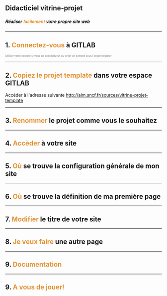 ## Didacticiel vitrine-projet
##### <span style="font-family:Helvetica Neue; font-weight:bold">Réaliser <span style="color:#e49436">facilement</span> votre propre site web</span>

---

## 1. <span style="color:#e49436">Connectez-vous</span> à GITLAB
<span style="font-size:0.6em; color:gray">Utiliser votre compte si vous en possédez un ou créér un compte sous l'onglet register</span>

---

## 2. <span style="color:#e49436">Copiez le projet template</span> dans votre espace GITLAB
Accèder à l'adresse suivante http://alm.sncf.fr/sources/vitrine-projet-template

---

## 3. <span style="color:#e49436">Renommer</span> le projet comme vous le souhaitez

---

## 4. <span style="color:#e49436">Accèder</span> à votre site

---

## 5. <span style="color:#e49436">Où</span> se trouve la configuration générale de mon site

---

## 6. <span style="color:#e49436">Où</span> se trouve la définition de ma première page

---

## 7. <span style="color:#e49436">Modifier</span> le titre de votre site

---

## 8. <span style="color:#e49436">Je veux faire</span> une autre page

---

## 9. <span style="color:#e49436">Documentation</span>

---

## 9. <span style="color:#e49436">A vous de jouer!</span>


